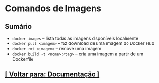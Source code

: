 # Comandos de Imagens

## Sumário

- `docker images` – lista todas as imagens disponíveis localmente
- `docker pull <imagem>` – faz download de uma imagem do Docker Hub
- `docker rmi <imagem>` – remove uma imagem
- `docker build -t <nome>:<tag>` – cria uma imagem a partir de um Dockerfile

## [[ Voltar para: Documentação ]](./documentacao.md#comandos-imagens)